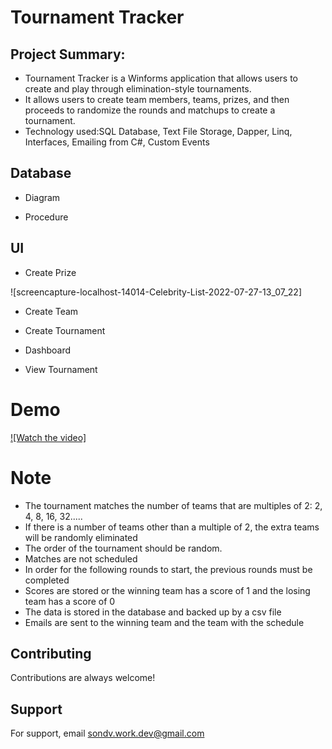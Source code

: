 # Tournament Tracker

## Project Summary:
- Tournament Tracker is a Winforms application that allows users to create and play through elimination-style tournaments.
- It allows users to create team members, teams, prizes, and then proceeds to randomize the rounds and matchups to create a tournament.
- Technology used:SQL Database, Text File Storage, Dapper, Linq, Interfaces, Emailing from C#, Custom Events

## Database

- Diagram 

- Procedure

## UI
- Create Prize

![screencapture-localhost-14014-Celebrity-List-2022-07-27-13_07_22]

- Create Team

- Create Tournament

- Dashboard

- View Tournament
# Demo 

[![Watch the video]](https://www.youtube.com/embed/bUYA4_HZup0")


# Note
- The tournament matches the number of teams that are multiples of 2: 2, 4, 8, 16, 32.....
- If there is a number of teams other than a multiple of 2, the extra teams will be randomly eliminated
- The order of the tournament should be random.
- Matches are not scheduled
- In order for the following rounds to start, the previous rounds must be completed
- Scores are stored or the winning team has a score of 1 and the losing team has a score of 0
- The data is stored in the database and backed up by a csv file
- Emails are sent to the winning team and the team with the schedule

## Contributing

Contributions are always welcome!

## Support

For support, email <sondv.work.dev@gmail.com>
